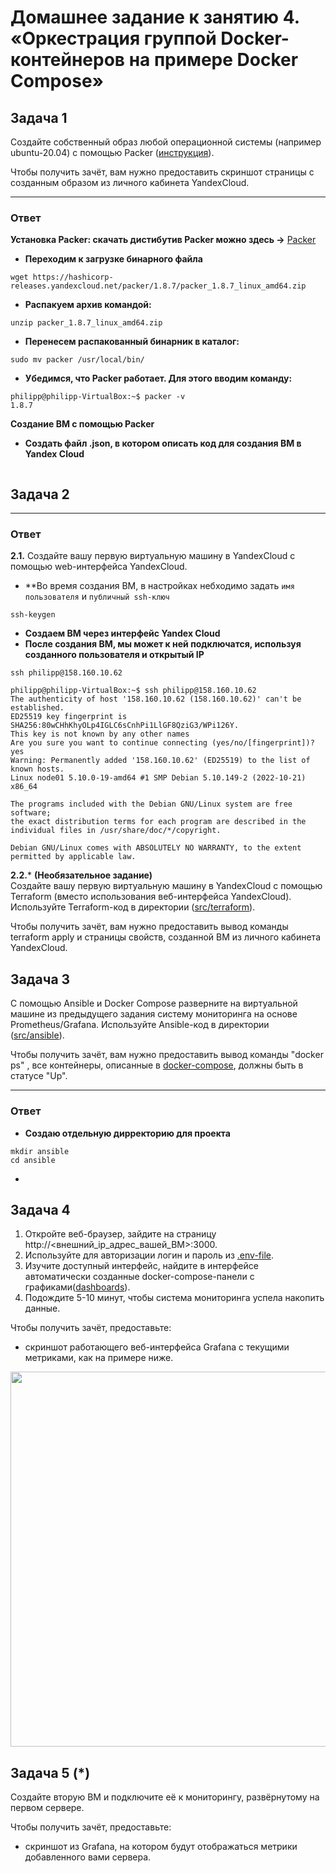 # Домашнее задание к занятию 4. «Оркестрация группой Docker-контейнеров на примере Docker Compose»

## Задача 1

Создайте собственный образ любой операционной системы (например ubuntu-20.04) с помощью Packer ([инструкция](https://cloud.yandex.ru/docs/tutorials/infrastructure-management/packer-quickstart)).

Чтобы получить зачёт, вам нужно предоставить скриншот страницы с созданным образом из личного кабинета YandexCloud.
___
### Ответ
**Установка Packer: скачать дистибутив Packer можно здесь ->** [Packer](https://hashicorp-releases.yandexcloud.net/packer/)
* **Переходим к загрузке бинарного файла**
```
wget https://hashicorp-releases.yandexcloud.net/packer/1.8.7/packer_1.8.7_linux_amd64.zip
```
* **Распакуем архив командой:**
```
unzip packer_1.8.7_linux_amd64.zip
```
* **Перенесем распакованный бинарник в каталог:**
```
sudo mv packer /usr/local/bin/
```
* **Убедимся, что Packer работает. Для этого вводим команду:**
```
philipp@philipp-VirtualBox:~$ packer -v
1.8.7
```
**Создание ВМ с помощью Packer**
* **Создать файл .json, в котором описать код для создания ВМ в Yandex Cloud**
```json

```

## Задача 2


____
### Ответ
**2.1.** Создайте вашу первую виртуальную машину в YandexCloud с помощью web-интерфейса YandexCloud.
* **Во время создания ВМ, в настройках небходимо задать ```имя пользователя``` и ```публичный ssh-ключ```
```
ssh-keygen
```
* **Создаем ВМ через интерфейс Yandex Cloud**
* **После создания ВМ, мы может к ней подключатся, используя созданного пользователя и открытый IP**
```
ssh philipp@158.160.10.62
```
```
philipp@philipp-VirtualBox:~$ ssh philipp@158.160.10.62
The authenticity of host '158.160.10.62 (158.160.10.62)' can't be established.
ED25519 key fingerprint is SHA256:80wCHhKhyOLp4IGLC6sCnhPi1LlGF8QziG3/WPi126Y.
This key is not known by any other names
Are you sure you want to continue connecting (yes/no/[fingerprint])? yes
Warning: Permanently added '158.160.10.62' (ED25519) to the list of known hosts.
Linux node01 5.10.0-19-amd64 #1 SMP Debian 5.10.149-2 (2022-10-21) x86_64

The programs included with the Debian GNU/Linux system are free software;
the exact distribution terms for each program are described in the
individual files in /usr/share/doc/*/copyright.

Debian GNU/Linux comes with ABSOLUTELY NO WARRANTY, to the extent
permitted by applicable law.
```
**2.2.*** **(Необязательное задание)**      
Создайте вашу первую виртуальную машину в YandexCloud с помощью Terraform (вместо использования веб-интерфейса YandexCloud).
Используйте Terraform-код в директории ([src/terraform](https://github.com/netology-group/virt-homeworks/tree/virt-11/05-virt-04-docker-compose/src/terraform)).

Чтобы получить зачёт, вам нужно предоставить вывод команды terraform apply и страницы свойств, созданной ВМ из личного кабинета YandexCloud.



## Задача 3

С помощью Ansible и Docker Compose разверните на виртуальной машине из предыдущего задания систему мониторинга на основе Prometheus/Grafana.
Используйте Ansible-код в директории ([src/ansible](https://github.com/netology-group/virt-homeworks/tree/virt-11/05-virt-04-docker-compose/src/ansible)).

Чтобы получить зачёт, вам нужно предоставить вывод команды "docker ps" , все контейнеры, описанные в [docker-compose](https://github.com/netology-group/virt-homeworks/blob/virt-11/05-virt-04-docker-compose/src/ansible/stack/docker-compose.yaml),  должны быть в статусе "Up".

____
### Ответ
* **Создаю отдельную дирректорию для проекта**
```
mkdir ansible
cd ansible
```
* 

## Задача 4

1. Откройте веб-браузер, зайдите на страницу http://<внешний_ip_адрес_вашей_ВМ>:3000.
2. Используйте для авторизации логин и пароль из [.env-file](https://github.com/netology-group/virt-homeworks/blob/virt-11/05-virt-04-docker-compose/src/ansible/stack/.env).
3. Изучите доступный интерфейс, найдите в интерфейсе автоматически созданные docker-compose-панели с графиками([dashboards](https://grafana.com/docs/grafana/latest/dashboards/use-dashboards/)).
4. Подождите 5-10 минут, чтобы система мониторинга успела накопить данные.

Чтобы получить зачёт, предоставьте: 

- скриншот работающего веб-интерфейса Grafana с текущими метриками, как на примере ниже.
<p align="center">
  <img width="1200" height="600" src="./assets/yc_02.png">
</p>

## Задача 5 (*)

Создайте вторую ВМ и подключите её к мониторингу, развёрнутому на первом сервере.

Чтобы получить зачёт, предоставьте:

- скриншот из Grafana, на котором будут отображаться метрики добавленного вами сервера.


